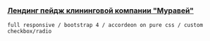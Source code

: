 ### [Лендинг пейдж клининговой компании  "Муравей"](https://cyberspacedk.github.io/Clearing-Company-Ant/)
```
full responsive / bootstrap 4 / accordeon on pure css / custom checkbox/radio
```

